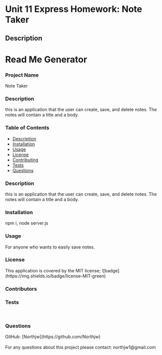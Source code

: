 # Unit 11 Express Homework: Note Taker

## Description

<h1>Read Me Generator </h1>

   <h3>Project Name</h3>
   Note Taker
   <br />

<h3> Description </h3>
this is an application that the user can create, save, and delete notes. The notes will contain a title and a body.
<br />


<h3> Table of Contents </h3>

- [Description](#description)<br />
- [Installation](#installation)<br />
- [Usage](#usage)<br />
- [License](#license)<br />
- [Contributing](#contributing)<br />
- [Tests](#tests)<br />
- [Questions](#questions)<br />


<h3>Description</h3>
    this is an application that the user can create, save, and delete notes. The notes will contain a title and a body.
<h3>Installation</h3>
    npm i, node server.js
 <h3> Usage</h3>
    For anyone who wants to easily save notes.
  <h3> License</h3>
  This application is covered by the MIT license;
  ![badge](https://img.shields.io/badge/license-MIT-green)
  
  <h3> Contributors</h3>
  
 
<h3>Tests </h3>

  <br />

 <h3> Questions </h3> 
 GitHub: [Northjw](https://github.com/Northjw) <br />
<br />
 For any questions about this project please contact: northjw1@gmail.com <br /><br />
